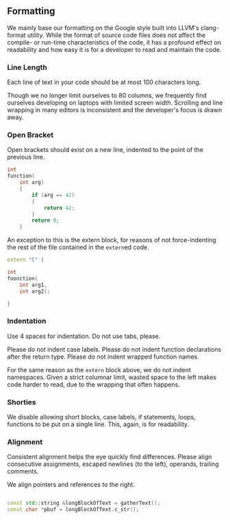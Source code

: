 ## Formatting

We mainly base our formatting on the Google style built into LLVM's clang-format utility.
While the format of source code files does not affect the compile- or run-time characteristics
of the code, it has a profound effect on readability and how easy it is for a developer to read
and maintain the code.



### Line Length

Each line of text in your code should be at most 100 characters long.

Though we no longer limit ourselves to 80 columns, we frequently find ourselves developing on
laptops with limited screen width. Scrolling and line wrapping in many editors is inconsistent and
the developer's focus is drawn away.


### Open Bracket

Open brackets should exist on a new line, indented to the point of the previous line.

```cpp
int
function(
    int arg)
    {
        if (arg == 42)
        {
            return 42;
        }
        return 0;
    }
```

An exception to this is the extern block, for reasons of not force-indenting the rest of the file
contained in the `extern`ed code.

```cpp
extern "C" {

int
foonction(
    int arg1,
    int arg2);

}
```

### Indentation
Use 4 spaces for indentation. Do not use tabs, please.

Please do not indent case labels.
Please do not indent function declarations after the return type.
Please do not indent wrapped function names.

For the same reason as the `extern` block above, we do not indent namespaces.
Given a strict columnar limit, wasted space to the left makes code harder to read, due to the
wrapping that often happens.

### Shorties
We disable allowing short blocks, case labels, if statements, loops, functions to be put on a
single line. This, again, is for readability.

### Alignment
Consistent alignment helps the eye quickly find differences.
Please align consecutive assignments, escaped newlines (to the left), operands, trailing
comments.

We align pointers and references to the right.

```cpp

const std::string &longBlockOfText = gatherText();
const char *pbuf = longBlockOfText.c_str();
```
